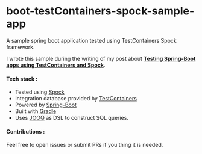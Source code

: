 # boot-testContainers-spock-sample-app

A sample spring boot application tested using TestContainers Spock framework. 

I wrote this sample during the writing of my post about [__Testing Spring-Boot apps using TestContainers and Spock__](https://areguig.github.io/test-springboot-apps-using-testContainers-and-spock/).

#### Tech stack : 

- Tested using [Spock](http://spockframework.org/)
- Integration database provided by [TestContainers](https://www.testcontainers.org/)
- Powered by [Spring-Boot](https://projects.spring.io/spring-boot/)
- Built with [Gradle](https://gradle.org/)
- Uses [JOOQ](https://www.jooq.org/) as DSL to construct SQL queries.



#### Contributions : 
Feel free to open issues or submit PRs if you thing it is needed.
